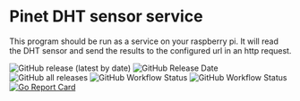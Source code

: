 # Pinet DHT sensor service

This program should be run as a service on your raspberry pi. It will read the DHT sensor and send the results to the configured url in an http request.

![GitHub release (latest by date)](https://img.shields.io/github/v/release/LucasCarioca/pi-net-dht)
![GitHub Release Date](https://img.shields.io/github/release-date/LucasCarioca/pi-net-dht)
![GitHub all releases](https://img.shields.io/github/downloads/LucasCarioca/pi-net-dht/total)
![GitHub Workflow Status](https://img.shields.io/github/workflow/status/LucasCarioca/pi-net-dht/Release?label=release)
![GitHub Workflow Status](https://img.shields.io/github/workflow/status/LucasCarioca/pi-net-dht/CI?label=CI)
[![Go Report Card](https://goreportcard.com/badge/github.com/LucasCarioca/pi-net-dht)](https://goreportcard.com/report/github.com/LucasCarioca/pi-net-dht)
